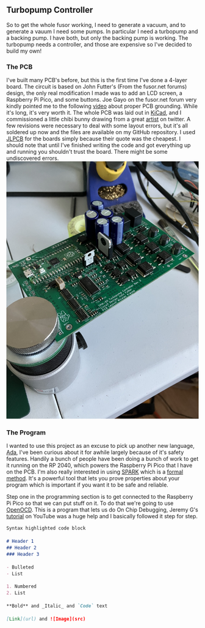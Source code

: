 ## Turbopump Controller

So to get the whole fusor working, I need to generate a vacuum, and to generate a vauum I need some pumps. In particular I need a turbopump and a backing pump. I have both, but only the backing pump is working. The turbopump needs a controller, and those are expensive so I've decided to build my own!


### The PCB
I've built many PCB's before, but this is the first time I've done a 4-layer board. The circuit is based on John Futter's (From the fusor.net forums) design, the only real modification I made was to add an LCD screen, a Raspberry Pi Pico, and some buttons. Joe Gayo on the fusor.net forum very kindly pointed me to the following [video](https://www.youtube.com/watch?v=ySuUZEjARPY) about proper PCB grounding. While it's long, it's very worth it. The whole PCB was laid out in [KiCad](https://www.kicad.org/), and I commissioned a little chibi bunny drawing from a great [artist](https://twitter.com/courtelizbth) on twitter. A few revisions were necessary to deal with some layout errors, but it's all soldered up now and the files are available on my GitHub repository. I used [JLPCB](https://jlcpcb.com/) for the boards simply because their quote was the cheapest. I should note that until I've finished writing the code and got everything up and running you shouldn't trust the board. There might be some undiscovered errors.  
![Soldered PCB](https://raw.githubusercontent.com/FuzzyBunnys/TurbopumpController/gh-pages/IMG_2115.JPG)


### The Program
I wanted to use this project as an excuse to pick up another new language, [Ada](https://en.wikipedia.org/wiki/Ada_(programming_language)), I've been curious about it for awhile largely because of it's safety features. Handily a bunch of people have been doing a bunch of work to get it running on the RP 2040, which powers the Raspberry Pi Pico that I have on the PCB. I'm also really interested in using [SPARK](https://en.wikipedia.org/wiki/SPARK_(programming_language)) which is a [formal method](https://en.wikipedia.org/wiki/Formal_methods). It's a powerful tool that lets you prove properties about your program which is important if you want it to be safe and reliable.

Step one in the programming section is to get connected to the Raspberry Pi Pico so that we can put stuff on it. To do that we're going to use [OpenOCD](https://openocd.org/doc-release/html/About.html#What-is-OpenOCD_003f). This is a program that lets us do On Chip Debugging, Jeremy G's [tutorial](https://www.youtube.com/watch?v=g3sGKoLafew) on YouTube was a huge help and I basically followed it step for step. 
```markdown
Syntax highlighted code block

# Header 1
## Header 2
### Header 3

- Bulleted
- List

1. Numbered
2. List

**Bold** and _Italic_ and `Code` text

[Link](url) and ![Image](src)
```


